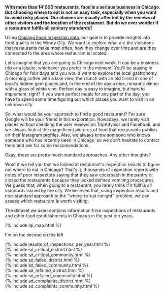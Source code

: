 
**With more than 14'000 restaurants, food is a serious business in Chicago. But choosing where to eat is not an easy task, especially when you want to avoid risky places. Our choices are usually affected by the reviews of other visitors and the location of the restaurant. But do we ever wonder if a restaurant fulfils all sanitary standards?**

Using [Chicago Food Inspection data](https://www.kaggle.com/chicago/chicago-food-inspections), our goal is to provide insights into food quality in the Windy City. We want to explore what are the violations that restaurants make most often, how they change over time and are they connected to the area where restaurant is located.

Let's imagine that you are going to Chicago next week. It can be a business trip or a leisure, whichever you prefer in the moment. You'll be staying in Chicago for four days and you would want to explore the local gastronomy. A morning coffee with a lake view, then lunch with an old friend in one of local's hidden gem places and, in the end of the day a nice, romantic dinner with a glass of white vine. Perfect day is easy to imagine, but hard to implement, right? If you want perfect meals for any part of the day, you have to spend some time figuring out which places you want to visit in an unknown city. 

So, what would be your approach to find a good restaurant? For sure Google will be your friend in this exploration. Nowadays, we rarely visit places without checking the user reviews on TripAdvisor and Facebook, and we always look at the magnificent pictures of food that restaurants publish on their Instagram profiles. Also, we always know someone who knows someone who has recently been in Chicago, so we don't hesitate to contact them and ask for some reccomendations. 

Okay, those are pretty much standard approaches. Any other thoughts? 

What if we tell you that we looked at restaurant's inspection results to figure out where to eat in Chicago? That's it, thousands of inspection reports with notes of poor inspectors saying that they saw cockroach in the pantry or closed the restaurants because they lacked defined vomiting procedures. We guess that, when going to a restaurant, you rarely think if it fullfils all standards issued by the city. We believed that, using inspection results and non-standard approach to the "where-to-eat-tonight" problem, we can assess which restaurant is worth visiting. 

The dataset we used contains information from inspections of restaurants and other food establishments in Chicago in the past ten years.

<div id="bigger_wrapper">
    <div id="map_wrapper">
        <div id="lqi_map">
            {% include lqi_map.html %}
        </div>
        <div id="map_text">
            <p>I'm on the second on the left</p>
        </div>
    </div>
    <div>
        {% include results_of_inspections_per_year.html %}
    <div/>
</div>

<div>
{% include sd_critical_district.html %}
<div>

<div>
{% include sd_critical_community.html %}
<div>

<div>
{% include sd_failed_district.html %}
<div>

<div>
{% include sd_failed_community.html %}
<div>

<div>
{% include sd_refailed_district.html %}
<div>

<div>
{% include sd_refailed_community.html %}
<div>

<div>
{% include sd_complaints_district.html %}
<div>

<div>
{% include sd_complaints_community.html %}
<div>
